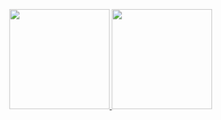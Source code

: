 

<div>
  <a href="https://github.com/S4muelCarlos">
  <img height="180em" src="https://github-readme-stats.vercel.app/api?username=S4muelCarlos&show_icons=true&theme=tokyonight&include_all_commits=true&count_private=true"/>
  <img height="180em" src="https://github-readme-stats.vercel.app/api/top-langs/?username=S4muelCarlos&layout=compact&langs_count=8&theme=tokyonight"/>
</div>
<div>
    <img src="https://img.shields.io/badge/Git-E34F26?style=for-the-badge&logo=git&logoColor=white" alt="">
</div>
